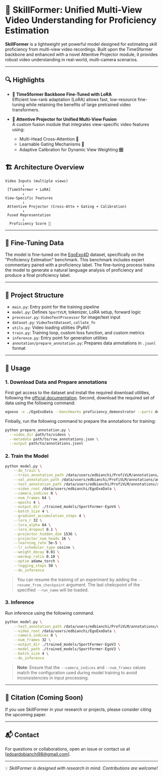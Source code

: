 # 🎯 SkillFormer: Unified Multi-View Video Understanding for Proficiency Estimation

**SkillFormer** is a lightweight yet powerful model designed for estimating skill proficiency from multi-view video recordings. Built upon the TimeSformer backbone and enhanced with a novel Attentive Projector module, it provides robust video understanding in real-world, multi-camera scenarios.

---

## 🔍 Highlights

- 🧠 **TimeSformer Backbone Fine-Tuned with LoRA**  
  Efficient low-rank adaptation (LoRA) allows fast, low-resource fine-tuning while retaining the benefits of large pretrained video transformers.

- 🧲 **Attentive Projector for Unified Multi-View Fusion**  
  A custom fusion module that integrates view-specific video features using:
  - Multi-Head Cross-Attention 🧩
  - Learnable Gating Mechanisms 🚪
  - Adaptive Calibration for Dynamic View Weighting 🎛️

## 🏗️ Architecture Overview

```
Video Inputs (multiple views)
        ↓
 [TimeSformer + LoRA]
        ↓
View-Specific Features
        ↓
 Attentive Projector (Cross-Attn + Gating + Calibration)
        ↓
 Fused Representation
        ↓
  Proficiency Score 📝
```

---

## 🔧 Fine-Tuning Data

The model is fine-tuned on the [EgoExo4D](https://ego-exo4d-data.org) dataset, specifically on the "Proficiency Estimation" benchmark. This benchmark includes expert commentary paired with a proficiency label. The fine-tuning process trains the model to generate a natural language analysis of proficiency and produce a final proficiency label.

---

## 📁 Project Structure

- `main.py`: Entry point for the training pipeline
- `model.py`: Defines `SportVLM`, tokenizer, LoRA setup, forward logic
- `processor.py`: `VideoTextProcessor` for image/text input
- `dataset.py`: `VideoTextDataset`, `collate_fn`
- `utils.py`: Video loading utilities (PyAV)
- `train.py`: Training loop, custom loss function, and custom metrics
- `inference.py`: Entry point for generation utilities
- `annotation/prepare_annotation.py`: Prepares data annotations in `.jsonl` format

---

## 🚀 Usage

### 1. Download Data and Prepare annotations
First get access to the dataset and install the required download utilities, following the [official documentation](https://docs.ego-exo4d-data.org).
Second, download the required set of data using the following command:

```bash
egoexo -o ./EgoExoData --benchmarks proficiency_demonstrator --parts downscaled_takes/448 expert_commentary annotations -y
```

Finbally, run the following command to prepare the annotations for training:

```bash
python prepare_annotation.py \
  --video_dir path/to/videos \
  --metadata path/to/raw_annotations.json \
  --output path/to/annotations.jsonl
```

### 2. Train the Model
```bash
python model.py \
    --do_train \
    --train_annotation_path /data/users/edbianchi/ProfiVLM/annotations/annotation_train.jsonl \
    --val_annotation_path /data/users/edbianchi/ProfiVLM/annotations/annotation_val.jsonl \
    --test_annotation_path /data/users/edbianchi/ProfiVLM/annotations/annotation_test.jsonl \
    --video_root /data/users/edbianchi/EgoExoData \
    --camera_indices 0 \
    --num_frames 64 \
    --epochs 4 \
    --output_dir ./trained_models/SportFormer-EgoV4 \
    --batch_size 4 \
    --gradient_accumulation_steps 4 \
    --lora_r 32 \
    --lora_alpha 64 \
    --lora_dropout 0.1 \
    --projector_hidden_dim 1536 \
    --projector_num_heads 16 \
    --learning_rate 5e-5 \
    --lr_scheduler_type cosine \
    --weight_decay 0.01 \
    --warmup_ratio 0.10 \
    --optim adamw_torch \
    --logging_steps 50 \
    --do_inference
```

> You can resume the training of an experiment by adding the ```--resume_from_checkpoint``` argument. The last chekcpoint of the specified ```--run_name``` will be loaded.

### 3. Inference
Run inference using the following command.

```bash
python model.py \
    --test_annotation_path /data/users/edbianchi/ProfiVLM/annotations/debug_annotation_val.jsonl \
    --video_root /data/users/edbianchi/EgoExoData \
    --camera_indices 0 \
    --num_frames 32 \
    --output_dir ./trained_models/SportFormer-EgoV3 \
    --model_path ./trained_models/SportFormer-EgoV3 \
    --batch_size 4 \
    --do_inference
```

> **Note**: Ensure that the `--camera_indices` and `--num_frames` values match the configuration used during model training to avoid inconsistencies in input processing.

---

## 🧪 Citation (Coming Soon)

If you use SkillFormer in your research or projects, please consider citing the upcoming paper.

---

## 📬 Contact

For questions or collaborations, open an issue or contact us at [edoardobianchi98@gmail.com].

---

💡 *SkillFormer is designed with research in mind. Contributions are welcome!*